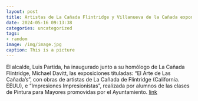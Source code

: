 ```yaml
---
layout: post
title: Artistas de La Cañada Flintridge y Villanueva de la Cañada exponen en La Despernada
date: 2024-05-16 09:13:38
categories: uncategorized
tags:
- random
image: /img/image.jpg
caption: This is a picture
---
```

El alcalde, Luis Partida, ha inaugurado junto a su homólogo de La Cañada Flintridge, Michael Davitt, las exposiciones tituladas: “El Arte de Las Cañada’s”, con obras de artistas de La Cañada de Flintridge (California. EEUU), e “Impresiones Impresionistas”, realizada por alumnos de las clases de Pintura para Mayores promovidas por el Ayuntamiento.   [link](https://www.ayto-villacanada.es/noticias/artistas-de-la-canada-flintridge-y-villanueva-de-la-canada-exponen-en-la-despernada/)
